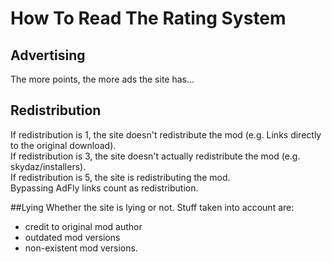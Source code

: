 How To Read The Rating System
=============================

## Advertising
The more points, the more ads the site has...

## Redistribution
If redistribution is 1, the site doesn't redistribute the mod (e.g. Links directly to the original download).  
If redistribution is 3, the site doesn't actually redistribute the mod (e.g. skydaz/installers).  
If redistribution is 5, the site is redistributing the mod.  
Bypassing AdFly links count as redistribution.

##Lying
Whether the site is lying or not. Stuff taken into account are:
+ credit to original mod author
+ outdated mod versions
+ non-existent mod versions.
